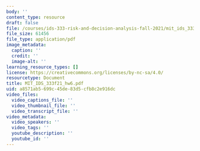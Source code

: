 ```yaml
---
body: ''
content_type: resource
draft: false
file: /courses/ids-333-risk-and-decision-analysis-fall-2021/mit_ids_333f21_hw6.pdf
file_size: 61456
file_type: application/pdf
image_metadata:
  caption: ''
  credit: ''
  image-alt: ''
learning_resource_types: []
license: https://creativecommons.org/licenses/by-nc-sa/4.0/
resourcetype: Document
title: MIT_IDS_333f21_hw6.pdf
uid: a8571ab5-699c-45de-83d5-cfb8c2e916dc
video_files:
  video_captions_file: ''
  video_thumbnail_file: ''
  video_transcript_file: ''
video_metadata:
  video_speakers: ''
  video_tags: ''
  youtube_description: ''
  youtube_id: ''
---
```

